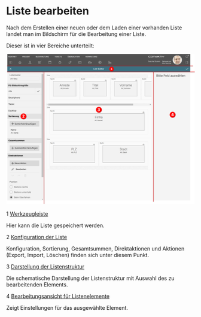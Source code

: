 # Liste bearbeiten

Nach dem Erstellen einer neuen oder dem Laden einer vorhanden Liste landet man im Bildschirm für die Bearbeitung einer Liste.

Dieser ist in vier Bereiche unterteilt:

![Liste bearbeiten start](./liste-bearbeiten-start.png#)

<span class="number space-right">1</span> [Werkzeugleiste](./werkzeugleiste/index.md)

Hier kann die Liste gespeichert werden.

<span class="number space-right">2</span> [Konfiguration der Liste](./konfiguration/index.md)

Konfiguration, Sortierung, Gesamtsummen, Direktaktionen und Aktionen (Export, Import, Löschen) finden sich unter diesem Punkt.

<span class="number space-right">3</span> [Darstellung der Listenstruktur](./listenstruktur/index.md)

Die schematische Darstellung der Listenstruktur mit Auswahl des zu bearbeitenden Elements.

<span class="number space-right">4</span> [Bearbeitungsansicht für Listenelemente](./bearbeitungsansicht/index.md)

Zeigt Einstellungen für das ausgewählte Element.
